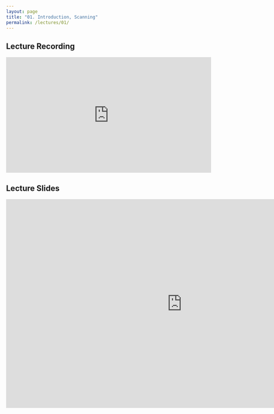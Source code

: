 ```yaml
---
layout: page
title: "01. Introduction, Scanning"
permalink: /lectures/01/
---
```


## Lecture Recording

<iframe
    src="https://www.youtube-nocookie.com/embed/0YVQ2maeM9A?si=bSGzjdjN0qUwKYPZ"
    title="YouTube video player"
    frameborder="0"
    width="560"
    height="315"
    allow="accelerometer; autoplay; clipboard-write; encrypted-media; gyroscope; picture-in-picture; web-share"
    allowfullscreen
></iframe>

## Lecture Slides

<iframe
    src="https://docs.google.com/presentation/d/e/2PACX-1vTtvQf7m1qB9nhwOr8MaRnZRKP3HMhGyuCyzShFJyMfi4aWFsX1y8KNjCowSLnDBJW-k-dycthehhPu/embed?start=false&loop=false&delayms=3000"
    frameborder="0"
    width="960"
    height="569"
    allowfullscreen="true"
    mozallowfullscreen="true"
    webkitallowfullscreen="true"
></iframe>
